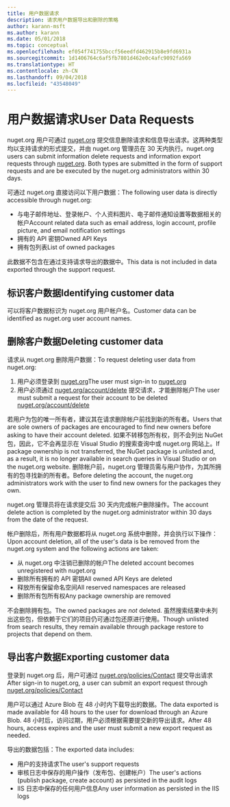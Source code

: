 ```yaml
---
title: 用户数据请求
description: 请求用户数据导出和删除的策略
author: karann-msft
ms.author: karann
ms.date: 05/01/2018
ms.topic: conceptual
ms.openlocfilehash: ef054f741755bccf56eedfd462915b8e9fd6931a
ms.sourcegitcommit: 1d1406764c6af5fb7801d462e0c4afc9092fa569
ms.translationtype: HT
ms.contentlocale: zh-CN
ms.lasthandoff: 09/04/2018
ms.locfileid: "43548049"
---
```

# <a name="user-data-requests"></a><span data-ttu-id="9b840-103">用户数据请求</span><span class="sxs-lookup"><span data-stu-id="9b840-103">User Data Requests</span></span>

<span data-ttu-id="9b840-104">nuget.org 用户可通过 [nuget.org](https://www.nuget.org) 提交信息删除请求和信息导出请求。这两种类型均以支持请求的形式提交，并由 nuget.org 管理员在 30 天内执行。</span><span class="sxs-lookup"><span data-stu-id="9b840-104">nuget.org users can submit information delete requests and information export requests through [nuget.org](https://www.nuget.org). Both types are submitted in the form of support requests and are be executed by the nuget.org administrators within 30 days.</span></span>

<span data-ttu-id="9b840-105">可通过 nuget.org 直接访问以下用户数据：</span><span class="sxs-lookup"><span data-stu-id="9b840-105">The following user data is directly accessible through nuget.org:</span></span>

* <span data-ttu-id="9b840-106">与电子邮件地址、登录帐户、个人资料图片、电子邮件通知设置等数据相关的帐户</span><span class="sxs-lookup"><span data-stu-id="9b840-106">Account related data such as email address, login account, profile picture, and email notification settings</span></span>
* <span data-ttu-id="9b840-107">拥有的 API 密钥</span><span class="sxs-lookup"><span data-stu-id="9b840-107">Owned API Keys</span></span>
* <span data-ttu-id="9b840-108">拥有包列表</span><span class="sxs-lookup"><span data-stu-id="9b840-108">List of owned packages</span></span>

<span data-ttu-id="9b840-109">此数据不包含在通过支持请求导出的数据中。</span><span class="sxs-lookup"><span data-stu-id="9b840-109">This data is not included in data exported through the support request.</span></span>

## <a name="identifying-customer-data"></a><span data-ttu-id="9b840-110">标识客户数据</span><span class="sxs-lookup"><span data-stu-id="9b840-110">Identifying customer data</span></span>

<span data-ttu-id="9b840-111">可以将客户数据标识为 nuget.org 用户帐户名。</span><span class="sxs-lookup"><span data-stu-id="9b840-111">Customer data can be identified as nuget.org user account names.</span></span>

## <a name="deleting-customer-data"></a><span data-ttu-id="9b840-112">删除客户数据</span><span class="sxs-lookup"><span data-stu-id="9b840-112">Deleting customer data</span></span>

<span data-ttu-id="9b840-113">请求从 nuget.org 删除用户数据：</span><span class="sxs-lookup"><span data-stu-id="9b840-113">To request deleting user data from nuget.org:</span></span>

1. <span data-ttu-id="9b840-114">用户必须登录到 [nuget.org](https://www.nuget.org)</span><span class="sxs-lookup"><span data-stu-id="9b840-114">The user must sign-in to [nuget.org](https://www.nuget.org)</span></span>
1. <span data-ttu-id="9b840-115">用户必须通过 [nuget.org/account/delete](https://www.nuget.org/account/delete) 提交请求，才能删除帐户</span><span class="sxs-lookup"><span data-stu-id="9b840-115">The user must submit a request for their account to be deleted [nuget.org/account/delete](https://www.nuget.org/account/delete)</span></span>

<span data-ttu-id="9b840-116">若用户为包的唯一所有者，建议其在请求删除帐户前找到新的所有者。</span><span class="sxs-lookup"><span data-stu-id="9b840-116">Users that are sole owners of packages are encouraged to find new owners before asking to have their account deleted.</span></span> <span data-ttu-id="9b840-117">如果不转移包所有权，则不会列出 NuGet 包，因此，它不会再显示在 Visual Studio 的搜索查询中或 nuget.org 网站上。</span><span class="sxs-lookup"><span data-stu-id="9b840-117">If package ownership is not transferred, the NuGet package is unlisted and, as a result, it is no longer available in search queries in Visual Studio or on the nuget.org website.</span></span> <span data-ttu-id="9b840-118">删除帐户前，nuget.org 管理员需与用户协作，为其所拥有的包寻找新的所有者。</span><span class="sxs-lookup"><span data-stu-id="9b840-118">Before deleting the account, the nuget.org administrators work with the user to find new owners for the packages they own.</span></span>

<span data-ttu-id="9b840-119">nuget.org 管理员将在请求提交后 30 天内完成帐户删除操作。</span><span class="sxs-lookup"><span data-stu-id="9b840-119">The account delete action is completed by the nuget.org administrator within 30 days from the date of the request.</span></span>

<span data-ttu-id="9b840-120">帐户删除后，所有用户数据都将从 nuget.org 系统中删除，并会执行以下操作：</span><span class="sxs-lookup"><span data-stu-id="9b840-120">Upon account deletion, all of the user's data is be removed from the nuget.org system and the following actions are taken:</span></span>

* <span data-ttu-id="9b840-121">从 nuget.org 中注销已删除的帐户</span><span class="sxs-lookup"><span data-stu-id="9b840-121">The deleted account becomes unregistered with nuget.org</span></span>
* <span data-ttu-id="9b840-122">删除所有拥有的 API 密钥</span><span class="sxs-lookup"><span data-stu-id="9b840-122">All owned API Keys are deleted</span></span>
* <span data-ttu-id="9b840-123">释放所有保留命名空间</span><span class="sxs-lookup"><span data-stu-id="9b840-123">All reserved namespaces are released</span></span>
* <span data-ttu-id="9b840-124">删除所有包所有权</span><span class="sxs-lookup"><span data-stu-id="9b840-124">Any package ownership are removed</span></span>

<span data-ttu-id="9b840-125">不会删除拥有包。</span><span class="sxs-lookup"><span data-stu-id="9b840-125">The owned packages are *not* deleted.</span></span> <span data-ttu-id="9b840-126">虽然搜索结果中未列出这些包，但依赖于它们的项目仍可通过包还原进行使用。</span><span class="sxs-lookup"><span data-stu-id="9b840-126">Though unlisted from search results, they remain available through package restore to projects that depend on them.</span></span>

## <a name="exporting-customer-data"></a><span data-ttu-id="9b840-127">导出客户数据</span><span class="sxs-lookup"><span data-stu-id="9b840-127">Exporting customer data</span></span>

<span data-ttu-id="9b840-128">登录到 nuget.org 后，用户可通过 [nuget.org/policies/Contact](https://www.nuget.org/policies/Contact) 提交导出请求</span><span class="sxs-lookup"><span data-stu-id="9b840-128">After sign-in to nuget.org, a user can submit an export request through [nuget.org/policies/Contact](https://www.nuget.org/policies/Contact)</span></span>

<span data-ttu-id="9b840-129">用户可以通过 Azure Blob 在 48 小时内下载导出的数据。</span><span class="sxs-lookup"><span data-stu-id="9b840-129">The data exported is made available for 48 hours to the user for download through an Azure Blob.</span></span> <span data-ttu-id="9b840-130">48 小时后，访问过期，用户必须根据需要提交新的导出请求。</span><span class="sxs-lookup"><span data-stu-id="9b840-130">After 48 hours, access expires and the user must submit a new export request as needed.</span></span>

<span data-ttu-id="9b840-131">导出的数据包括：</span><span class="sxs-lookup"><span data-stu-id="9b840-131">The exported data includes:</span></span>

* <span data-ttu-id="9b840-132">用户的支持请求</span><span class="sxs-lookup"><span data-stu-id="9b840-132">The user's support requests</span></span>
* <span data-ttu-id="9b840-133">审核日志中保存的用户操作（发布包、创建帐户）</span><span class="sxs-lookup"><span data-stu-id="9b840-133">The user's actions (publish package, create account) as persisted in the audit logs</span></span>
* <span data-ttu-id="9b840-134">IIS 日志中保存的任何用户信息</span><span class="sxs-lookup"><span data-stu-id="9b840-134">Any user information as persisted in the IIS logs</span></span>

